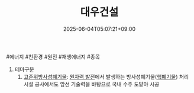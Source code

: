 ﻿---
title: "대우건설"
date: 2025-06-04T05:07:21+09:00
lastmod: 2025-06-04T05:07:21+09:00
type: docs
sidebar:
  open: true
weight: 2
---
<div style="display:none">
  <meta property="article:published_time" content="2025-06-03T20:07:21Z" />
  <meta property="article:modified_time" content="2025-06-03T20:07:21Z" />
</div>
#에너지 #친환경 #원전 #재생에너지 #종목 

1. 테마구분
	1. [고준위방사성폐기물](/industry-study/고준위방사성폐기물/): [원자력 발전](원자력%20발전.md)에서 발생하는 방사성폐기물([핵폐기물](/industry-study/핵폐기물/)) 처리시설 공사에서도 앞선 기술력을 바탕으로 국내 수주 도맡아 시공
